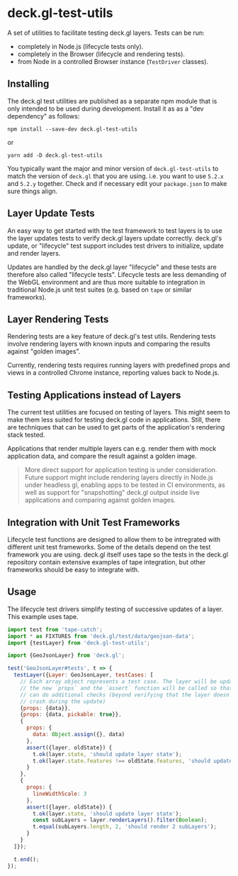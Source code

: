 # deck.gl-test-utils

A set of utilities to facilitate testing deck.gl layers. Tests can be run:
* completely in Node.js (lifecycle tests only).
* completely in the Browser (lifecycle and rendering tests).
* from Node in a controlled Browser instance (`TestDriver` classes).


## Installing

The deck.gl test utilities are published as a separate npm module that is only intended to be used during development. Install it as as a "dev dependency" as follows:
```
npm install --save-dev deck.gl-test-utils
```
or
```
yarn add -D deck.gl-test-utils
```

You typically want the major and minor version of `deck.gl-test-utils` to match the version of `deck.gl` that you are using. i.e. you want to use `5.2.x` and `5.2.y` together. Check and if necessary edit your `package.json` to make sure things align.


## Layer Update Tests

An easy way to get started with the test framework to test layers is to use the layer updates tests to verify deck.gl layers update correctly. deck.gl's update, or "lifecycle" test support includes test drivers to initialize, update and render layers.

Updates are handled by the deck.gl layer "lifecycle" and these tests are therefore also called "lifecycle tests". Lifecycle tests are less demanding of the WebGL environment and are thus more suitable to integration in traditional Node.js unit test suites (e.g. based on `tape` or similar frameworks).


## Layer Rendering Tests

Rendering tests are a key feature of deck.gl's test utils. Rendering tests involve rendering layers with known inputs and comparing the results against "golden images".

Currently, rendering tests requires running layers with predefined props and views in a controlled Chrome instance, reporting values back to Node.js.


## Testing Applications instead of Layers

The current test utilities are focused on testing of layers. This might seem to make them less suited for testing deck.gl code in applications. Still, there are techniques that can be used to get parts of the application's rendering stack tested.

Applications that render multiple layers can e.g. render them with mock application data, and compare the result against a golden image.

> More direct support for application testing is under consideration. Future support might include rendering layers directly in Node.js under headless gl, enabling apps to be tested in CI environments, as well as support for "snapshotting" deck.gl output inside live applications and comparing against golden images.


## Integration with Unit Test Frameworks

Lifecycle test functions are designed to allow them to be intregrated with different unit test frameworks. Some of the details depend on the test framework you are using. deck.gl itself uses tape so the tests in the deck.gl repository contain extensive examples of tape integration, but other frameworks should be easy to integrate with.


## Usage

The lifecycle test drivers simplify testing of successive updates of a layer. This example uses tape.
```js
import test from 'tape-catch';
import * as FIXTURES from 'deck.gl/test/data/geojson-data';
import {testLayer} from 'deck.gl-test-utils';

import {GeoJsonLayer} from 'deck.gl';

test('GeoJsonLayer#tests', t => {
  testLayer({Layer: GeoJsonLayer, testCases: [
  	// Each array object represents a test case. The layer will be updated with
  	// the new `props` and the `assert` function will be called so that the application
  	// can do additional checks (beyond verifying that the layer doesn't
  	// crash during the update)
    {props: {data}},
    {props: {data, pickable: true}},
    {
      props: {
        data: Object.assign({}, data)
      },
      assert({layer, oldState}) {
        t.ok(layer.state, 'should update layer state');
        t.ok(layer.state.features !== oldState.features, 'should update features');
      }
    },
    {
      props: {
        lineWidthScale: 3
      },
      assert({layer, oldState}) {
        t.ok(layer.state, 'should update layer state');
        const subLayers = layer.renderLayers().filter(Boolean);
        t.equal(subLayers.length, 2, 'should render 2 subLayers');
      }
    }
  ]});

  t.end();
});
```
